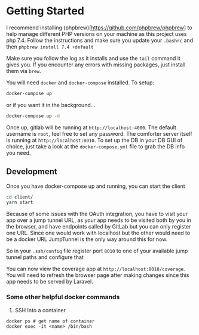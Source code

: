 # Getting Started

I recommend installing (phpbrew)[https://github.com/phpbrew/phpbrew] to help manage different PHP versions
on your machine as this project uses php 7.4. Follow the instructions and make sure you update your
`.bashrc` and then `phpbrew install 7.4 +default`

Make sure you follow the log as it installs and use the `tail` command it gives you.
If you encounter any errors with missing packages, just install them via `brew`.

You will need `docker` and `docker-compose` installed. To setup:

```bash
docker-compose up
```

or if you want it in the background...

```bash
docker-compose up -d
```

Once up, gitlab will be running at `http://localhost:4000`. The default username is `root`, feel free to set any password.
The comforter server itself is running at `http://localhost:8010`. To set up the DB in your DB GUI of choice, just take a look
at the `docker-compose.yml` file to grab the DB info you need.

## Development

Once you have docker-compose up and running, you can start the client

```bash
cd client/
yarn start
```

Because of some issues with the OAuth integration, you have to visit your app over a jump tunnel URL, as
your app needs to be visited both by you in the browser, and have endpoints called by GitLab but you can
only register one URL. Since one would work with localhost but the other would need to be a docker URL
JumpTunnel is the only way around this for now.

So in your `.ssh/config` file register port `8010` to one of your available jump tunnel paths and configure that

You can now view the coverage app at `http://localhost:8010/coverage`. You will need to refresh the browser page after
making changes since this app needs to be served by Laravel.

### Some other helpful docker commands

1. SSH Into a container
```shell
docker ps # get name of container
docker exec -it <name> /bin/bash
```
